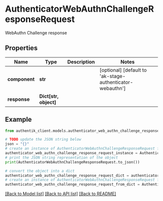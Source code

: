 # AuthenticatorWebAuthnChallengeResponseRequest

WebAuthn Challenge response

## Properties

Name | Type | Description | Notes
------------ | ------------- | ------------- | -------------
**component** | **str** |  | [optional] [default to 'ak-stage-authenticator-webauthn']
**response** | **Dict[str, object]** |  | 

## Example

```python
from authentik_client.models.authenticator_web_authn_challenge_response_request import AuthenticatorWebAuthnChallengeResponseRequest

# TODO update the JSON string below
json = "{}"
# create an instance of AuthenticatorWebAuthnChallengeResponseRequest from a JSON string
authenticator_web_authn_challenge_response_request_instance = AuthenticatorWebAuthnChallengeResponseRequest.from_json(json)
# print the JSON string representation of the object
print(AuthenticatorWebAuthnChallengeResponseRequest.to_json())

# convert the object into a dict
authenticator_web_authn_challenge_response_request_dict = authenticator_web_authn_challenge_response_request_instance.to_dict()
# create an instance of AuthenticatorWebAuthnChallengeResponseRequest from a dict
authenticator_web_authn_challenge_response_request_from_dict = AuthenticatorWebAuthnChallengeResponseRequest.from_dict(authenticator_web_authn_challenge_response_request_dict)
```
[[Back to Model list]](../README.md#documentation-for-models) [[Back to API list]](../README.md#documentation-for-api-endpoints) [[Back to README]](../README.md)


